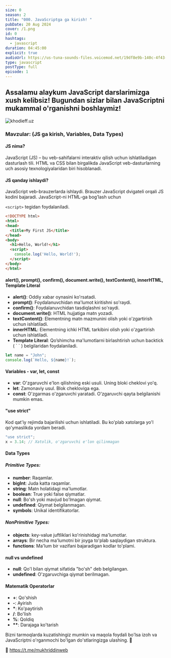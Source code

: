 ```yaml
---
size: 0
season: 2
title: "000. JavaScriptga ga kirish! "
pubDate: 20 Aug 2024
cover: /1.png
id: 0
hashtags:
  - javascript
duration: 04:45:00
explicit: true
audioUrl: https://us-tuna-sounds-files.voicemod.net/19df8e9b-140c-4f43-8c0e-09c162821765-1658350707858.mp3
type: javascript
postType: full
episode: 1
---
```

## Assalamu alaykum **JavaScript** darslarimizga xush kelibsiz! Bugundan sizlar bilan **JavaScriptni** mukammal o'rganishni boshlaymiz!

![khodieff.uz](https://media.dev.to/cdn-cgi/image/width=1000,height=420,fit=cover,gravity=auto,format=auto/https%3A%2F%2Fdev-to-uploads.s3.amazonaws.com%2Fuploads%2Farticles%2Fl7n1gwdtprnmcadljf1y.jpg "khodieff.uz")

### **Mavzular: (JS ga kirish, Variables, Data Types)**

#### **JS nima?**

JavaScript (JS) – bu veb-sahifalarni interaktiv qilish uchun ishlatiladigan dasturlash tili. HTML va CSS bilan birgalikda JavaScript veb-dasturlarning uch asosiy texnologiyalaridan biri hisoblanadi.

#### **JS qanday ishlaydi?**

JavaScript veb-brauzerlarda ishlaydi. Brauzer JavaScript dvigateli orqali JS kodini bajaradi. JavaScript-ni HTML-ga bog’lash uchun 

`<script>` tegidan foydalaniladi.

```html
<!DOCTYPE html>
<html>
<head>
  <title>My First JS</title>
</head>
<body>
  <h1>Hello, World!</h1>
  <script>
    console.log('Hello, World!');
  </script>
</body>
</html>
```

#### **alert(), prompt(), confirm(), document.write(), textContent(), innerHTML, Template Literal**

* **alert()**: Oddiy xabar oynasini ko'rsatadi.
* **prompt()**: Foydalanuvchidan ma'lumot kiritishni so'raydi.
* **confirm()**: Foydalanuvchidan tasdiqlashni so'raydi.
* **document.write()**: HTML hujjatiga matn yozadi.
* **textContent()**: Elementning matn mazmunini olish yoki o'zgartirish uchun ishlatiladi.
* **innerHTML**: Elementning ichki HTML tarkibini olish yoki o'zgartirish uchun ishlatiladi.
* **Template Literal**: Qo’shimcha ma'lumotlarni birlashtirish uchun  backtick ( \` \` ) belgilaridan foydalaniladi.

```javascript
let name = "John";
console.log(`Hello, ${name}!`);
```

#### **Variables - var, let, const**

* **var**: O'zgaruvchi e'lon qilishning eski usuli. Uning bloki cheklovi yo'q.
* **let**: Zamonaviy usul. Blok chekloviga ega.
* **const**: O'zgarmas o'zgaruvchi yaratadi. O'zgaruvchi qayta belgilanishi mumkin emas.

#### **"use strict"**

Kod qat'iy rejimda bajarilishi uchun ishlatiladi. Bu ko'plab xatolarga yo'l qo'ymaslikda yordam beradi.

```javascript
"use strict";
x = 3.14; // Xatolik, o'zgaruvchi e'lon qilinmagan
```

#### **Data Types**

##### **Primitive Types:**

* **number**: Raqamlar.
* **bigInt**: Juda katta raqamlar.
* **string**: Matn holatidagi ma'lumotlar.
* **boolean**: True yoki false qiymatlar.
* **null**: Bo'sh yoki mavjud bo'lmagan qiymat.
* **undefined**: Qiymat belgilanmagan.
* **symbols**: Unikal identifikatorlar.

##### **NonPrimitive Types:**

* **objects**: key-value juftliklari ko'rinishidagi ma'lumotlar.
* **arrays**: Bir necha ma'lumotni bir joyga to'plab saqlaydigan struktura.
* **functions**: Ma'lum bir vazifani bajaradigan kodlar to'plami.

#### **null vs undefined**

* **null**: Qo'l bilan qiymat sifatida "bo'sh" deb belgilangan.
* **undefined**: O'zgaruvchiga qiymat berilmagan.

#### **Matematik Operatorlar**

* **+**: Qo'shish
* **\-**: Ayirish
* **\***: Ko'paytirish
* **/**: Bo'lish
* **%**: Qoldiq
* **\*\***: Darajaga ko'tarish

Bizni tarmoqlarda kuzatishingiz mumkin va maqola foydali bo'lsa izoh va JavaScriptni  o'rganmochi bo'lgan do'stlaringizga ulashing. 🫡

🔗 https://t.me/mukhriddinweb